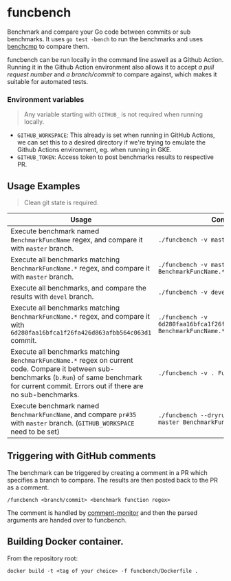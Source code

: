 # funcbench

Benchmark and compare your Go code between commits or sub benchmarks. It uses `go test -bench` to run the benchmarks and uses [benchcmp](https://godoc.org/golang.org/x/tools/cmd/benchcmp) to compare them.

funcbench can be run locally in the command line aswell as a Github Action. Running it in the Github Action environment also allows it to accept *a pull request number* and *a branch/commit* to compare against, which makes it suitable for automated tests.

### Environment variables
> Any variable starting with `GITHUB_` is not required when running locally.
- `GITHUB_WORKSPACE`: This already is set when running in GitHub Actions, we can set this to a desired directory if we're trying to emulate the Github Actions environment, eg. when running in GKE.
- `GITHUB_TOKEN`: Access token to post benchmarks results to respective PR.

## Usage Examples
> Clean git state is required.

|Usage|Command|
|--|--|
|Execute benchmark named `BenchmarkFuncName` regex, and compare it with `master` branch. | ``` ./funcbench -v master BenchmarkFuncName ``` |
|Execute all benchmarks matching `BenchmarkFuncName.*` regex, and compare it with `master` branch.|```./funcbench -v master BenchmarkFuncName.*```|
|Execute all benchmarks, and compare the results with `devel` branch.|```./funcbench -v devel . ```|
|Execute all benchmarks matching `BenchmarkFuncName.*` regex, and compare it with `6d280faa16bfca1f26fa426d863afbb564c063d1` commit.|```./funcbench -v 6d280faa16bfca1f26fa426d863afbb564c063d1 BenchmarkFuncName.*```|
|Execute all benchmarks matching `BenchmarkFuncName.*` regex on current code. Compare it between sub-benchmarks (`b.Run`) of same benchmark for current commit. Errors out if there are no sub-benchmarks.|```./funcbench -v . FuncName.*```|
|Execute benchmark named `BenchmarkFuncName`, and compare `pr#35` with `master` branch. (`GITHUB_WORKSPACE` need to be set)|```./funcbench --dryrun --github-pr="35" master BenchmarkFuncName```|

## Triggering with GitHub comments
The benchmark can be triggered by creating a comment in a PR which specifies a branch to compare. The results are then posted back to the PR as a comment.
```
/funcbench <branch/commit> <benchmark function regex>
```

The comment is handled by [comment-monitor](https://github.com/prometheus/test-infra/tree/master/tools/commentMonitor) and then the parsed arguments are handed over to funcbench.

## Building Docker container.
From the repository root:

`docker build -t <tag of your choice> -f funcbench/Dockerfile .`
